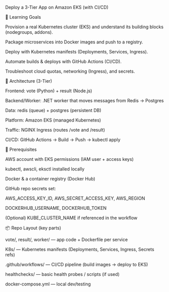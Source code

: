 Deploy a 3-Tier App on Amazon EKS (with CI/CD)


🎯 Learning Goals

Provision a real Kubernetes cluster (EKS) and understand its building blocks (nodegroups, addons).

Package microservices into Docker images and push to a registry.

Deploy with Kubernetes manifests (Deployments, Services, Ingress).

Automate builds & deploys with GitHub Actions (CI/CD).

Troubleshoot cloud quotas, networking (Ingress), and secrets.

🧱 Architecture (3-Tier)

Frontend: vote (Python) + result (Node.js)

Backend/Worker: .NET worker that moves messages from Redis → Postgres

Data: redis (queue) + postgres (persistent DB)

Platform: Amazon EKS (managed Kubernetes)

Traffic: NGINX Ingress (routes /vote and /result)

CI/CD: GitHub Actions → Build → Push → kubectl apply

🧰 Prerequisites

AWS account with EKS permissions (IAM user + access keys)

kubectl, awscli, eksctl installed locally

Docker & a container registry (Docker Hub)

GitHub repo secrets set:

AWS_ACCESS_KEY_ID, AWS_SECRET_ACCESS_KEY, AWS_REGION

DOCKERHUB_USERNAME, DOCKERHUB_TOKEN

(Optional) KUBE_CLUSTER_NAME if referenced in the workflow

📦 Repo Layout (key parts)

vote/, result/, worker/ — app code + Dockerfile per service

K8s/ — Kubernetes manifests (Deployments, Services, Ingress, Secrets refs)

.github/workflows/ — CI/CD pipeline (build images → deploy to EKS)

healthchecks/ — basic health probes / scripts (if used)

docker-compose.yml — local dev/testing
